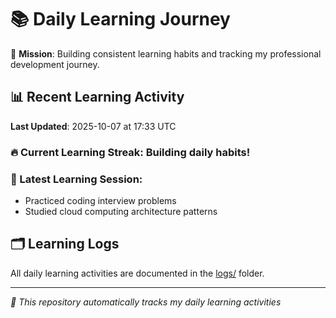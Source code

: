 # 📚 Daily Learning Journey

🎯 **Mission**: Building consistent learning habits and tracking my professional development journey.

## 📊 Recent Learning Activity

**Last Updated**: 2025-10-07 at 17:33 UTC

### 🔥 Current Learning Streak: Building daily habits!

### 📝 Latest Learning Session:
- Practiced coding interview problems
- Studied cloud computing architecture patterns

## 🗂️ Learning Logs

All daily learning activities are documented in the [logs/](./logs/) folder.

---
*🤖 This repository automatically tracks my daily learning activities*
